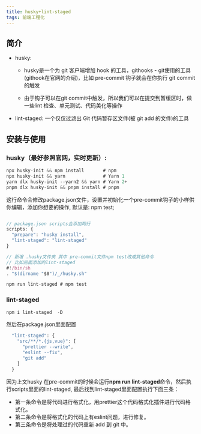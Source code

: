 ```yaml
---
title: husky+lint-staged
tags: 前端工程化
---
```



## 简介
- husky:

  - husky是一个为 git 客户端增加 hook 的工具，githooks - git使用的工具 (githook在官网的介绍)，比如 pre-commit 钩子就会在你执行 git commit 的触发

  - 由于钩子可以在git commit中触发，所以我们可以在提交到暂缓区时，做一些lint 检查、单元测试、代码美化等操作

- lint-staged: 一个仅仅过滤出 Git 代码暂存区文件(被 git add 的文件)的工具

<!--more-->

## 安装与使用

### husky（最好参照官网，实时更新）:

```javascript
npx husky-init && npm install       # npm
npx husky-init && yarn              # Yarn 1
yarn dlx husky-init --yarn2 && yarn # Yarn 2+
pnpm dlx husky-init && pnpm install # pnpm

```
这行命令会修改package.json文件，设置并初始化一个pre-commit钩子的小样供你编辑，添加你想要的操作, 默认是: npm test;

```javascript

// package.json scripts会添加两行
scripts: {
  "prepare": "husky install",
  "lint-staged": "lint-staged"
}

```
```js
// 新增 .husky文件夹 其中 pre-commit文件npm test改成其他命令
// 比如后面添加的lint-staged 
#!/bin/sh
. "$(dirname "$0")/_/husky.sh"

npm run lint-staged # npm test

```
### lint-staged

```js
npm i lint-staged  -D
```
然后在package.json里面配置

```js
  "lint-staged": {
    "src/**/*.{js,vue}": [
      "prettier --write",
      "eslint --fix",
      "git add"
    ]
  }

```
因为上文husky 在pre-commit的时候会运行**npm run lint-staged**命令，然后执行scripts里面的lint-staged, 最后找到lint-staged里面配置执行下面三条：

- 第一条命令是将代码进行格式化，用prettier这个代码格式化插件进行代码格式化。
- 第二条命令是将格式化的代码上有eslint问题，进行修复。
- 第三条命令是将处理过的代码重新 add 到 git 中。




